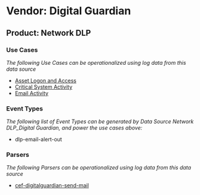 Vendor: Digital Guardian
========================
Product: Network DLP
--------------------

### Use Cases

_The following Use Cases can be operationalized using log data from this data source_

* [Asset Logon and Access](../UseCases/usecase_asset_logon_and_access.md)
* [Critical System Activity](../UseCases/usecase_critical_system_activity.md)
* [Email Activity](../UseCases/usecase_email_activity.md)


### Event Types

_The following list of Event Types can be generated by Data Source Network DLP_Digital Guardian, and power the use cases above:_

- dlp-email-alert-out


### Parsers

_The following Parsers can be operationalized using log data from this data source_

* [cef-digitalguardian-send-mail](../Parsers/parserContent_cef-digitalguardian-send-mail.md)

